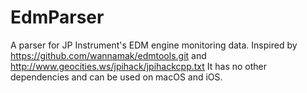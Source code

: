 # EdmParser

A parser for JP Instrument's EDM engine monitoring data. Inspired by https://github.com/wannamak/edmtools.git and http://www.geocities.ws/jpihack/jpihackcpp.txt It has no other dependencies and can be used on macOS and iOS.
